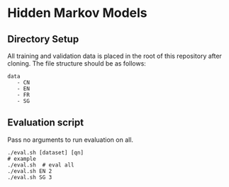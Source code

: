 # Hidden Markov Models

## Directory Setup

All training and validation data is placed in the root of this repository after cloning. The file structure should be as follows:

```
data
   - CN
   - EN
   - FR
   - SG
```

## Evaluation script
Pass no arguments to run evaluation on all.
```
./eval.sh [dataset] [qn]
# example
./eval.sh  # eval all
./eval.sh EN 2
./eval.sh SG 3
```
